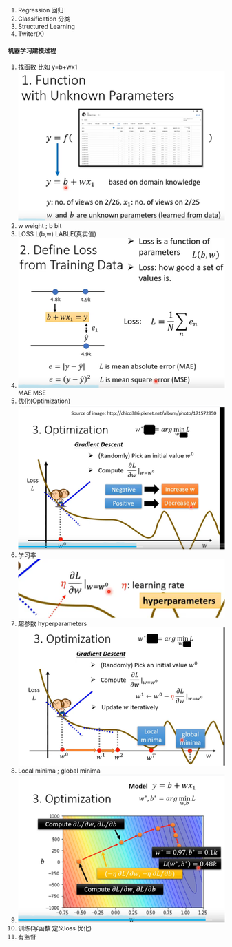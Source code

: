 1. Regression 回归
2. Classification 分类
3. Structured Learning
4. Twiter(X)

#### 机器学习建模过程
1. 找函数 比如 y=b+wx1 ![img.png](img.png)
2. w weight ; b bit
3. LOSS L(b,w) LABLE(真实值)
4. ![img_1.png](img_1.png) MAE MSE
5. 优化(Optimization) ![img_2.png](img_2.png)
6. 学习率 ![img_3.png](img_3.png)
7. 超参数 hyperparameters ![img_4.png](img_4.png)
8. Local minima ; global minima 
9. ![img_5.png](img_5.png)
10. 训练(写函数 定义loss 优化)
11. 有监督